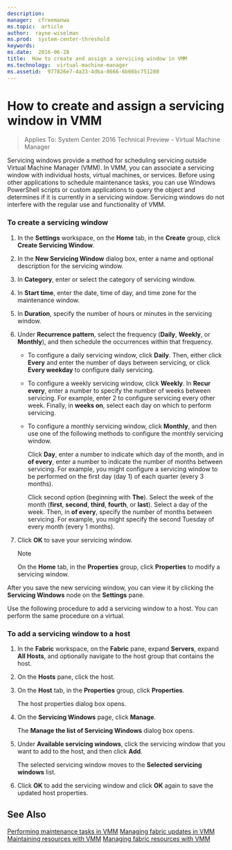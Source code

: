 ```yaml
---
description:  
manager:  cfreemanwa
ms.topic:  article
author:  rayne-wiselman
ms.prod:  system-center-threshold
keywords:  
ms.date:  2016-06-28
title:  How to create and assign a servicing window in VMM
ms.technology:  virtual-machine-manager
ms.assetid:  977826e7-4a33-4dba-8666-6b66bc751280
---
```


# How to create and assign a servicing window in VMM

>Applies To: System Center 2016 Technical Preview - Virtual Machine Manager

Servicing windows provide a method for scheduling servicing outside Virtual Machine Manager (VMM). In VMM, you can associate a servicing window with individual hosts, virtual machines, or services. Before using other applications to schedule maintenance tasks, you can use Windows PowerShell scripts or custom applications to query the object and determines if it is currently in a servicing window. Servicing windows do not interfere with the regular use and functionality of VMM.

### To create a servicing window

1.  In the **Settings** workspace, on the **Home** tab, in the **Create** group, click **Create Servicing Window**.

2.  In the **New Servicing Window** dialog box, enter a name and optional description for the servicing window.

3.  In **Category**, enter or select the category of servicing window.

4.  In **Start time**, enter the date, time of day, and time zone for the maintenance window.

5.  In **Duration**, specify the number of hours or minutes in the servicing window.

6.  Under **Recurrence pattern**, select the frequency (**Daily**, **Weekly**, or **Monthly**), and then schedule the occurrences within that frequency.

    -   To configure a daily servicing window, click **Daily**. Then, either click **Every** and enter the number of days between servicing, or click **Every weekday** to configure daily servicing.

    -   To configure a weekly servicing window, click **Weekly**. In **Recur every**, enter a number to specify the number of weeks between servicing. For example, enter 2 to configure servicing every other week. Finally, in **weeks on**, select each day on which to perform servicing.

    -   To configure a monthly servicing window, click **Monthly**, and then use one of the following methods to configure the monthly servicing window.

        Click **Day**, enter a number to indicate which day of the month, and in **of every**, enter a number to indicate the number of months between servicing. For example, you might configure a servicing window to be performed on the first day (day 1) of each quarter (every 3 months).

        Click second option (beginning with **The**). Select the week of the month (**first**, **second**, **third**, **fourth**, or **last**). Select a day of the week. Then, in **of every**, specify the number of months between servicing. For example, you might specify the second Tuesday of every month (every 1 months).

7.  Click **OK** to save your servicing window.

    > [!NOTE]
    > On the **Home** tab, in the **Properties** group, click **Properties** to modify a servicing window.

After you save the new servicing window, you can view it by clicking the **Servicing Windows** node on the **Settings** pane.

Use the following procedure to add a servicing window to a host. You can perform the same procedure on a virtual.

### To add a servicing window to a host

1.  In the **Fabric** workspace, on the **Fabric** pane, expand **Servers**, expand **All Hosts**, and optionally navigate to the host group that contains the host.

2.  On the **Hosts** pane, click the host.

3.  On the **Host** tab, in the **Properties** group, click **Properties**.

    The host properties dialog box opens.

4.  On the **Servicing Windows** page, click **Manage**.

    The **Manage the list of Servicing Windows** dialog box opens.

5.  Under **Available servicing windows**, click the servicing window that you want to add to the host, and then click **Add**.

    The selected servicing window moves to the **Selected servicing windows** list.

6.  Click **OK** to add the servicing window and click **OK** again to save the updated host properties.

## See Also
[Performing maintenance tasks in VMM](Performing-maintenance-tasks-in-VMM.md)
[Managing fabric updates in VMM](Managing-fabric-updates-in-VMM.md)
[Maintaining resources with VMM](Maintaining-resources-with-VMM.md)
[Managing fabric resources with VMM](Managing-fabric-resources-with-VMM.md)



